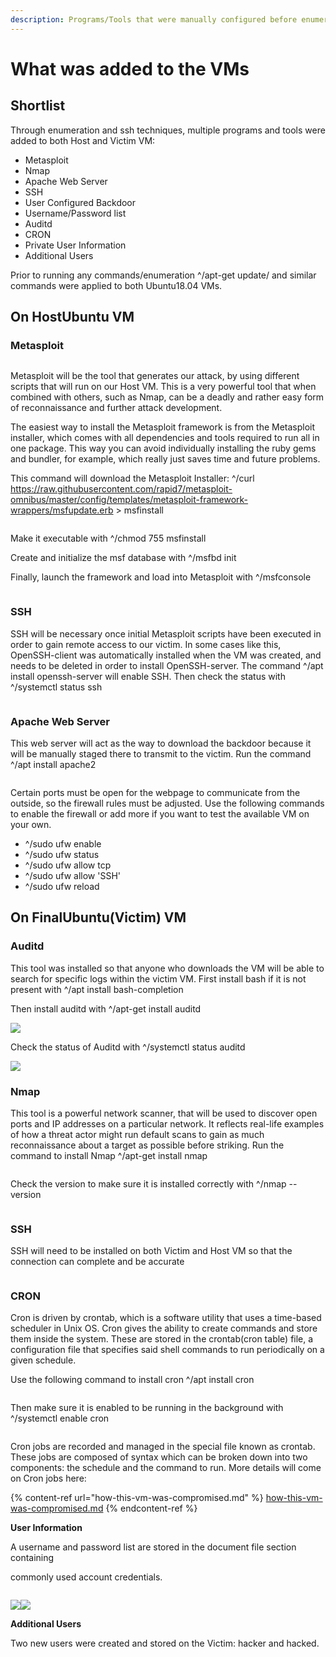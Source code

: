 ```yaml
---
description: Programs/Tools that were manually configured before enumeration
---
```


# What was added to the VMs

## **Shortlist**

Through enumeration and ssh techniques, multiple programs and tools were added to both Host and Victim VM:

* Metasploit
* Nmap
* Apache Web Server
* SSH
* User Configured Backdoor
* Username/Password list&#x20;
* Auditd
* CRON
* Private User Information
* Additional Users

Prior to running any commands/enumeration ^/apt-get update/ and similar commands were applied to both Ubuntu18.04 VMs.

## **On HostUbuntu VM**

### **Metasploit**

<figure><img src="../.gitbook/assets/image (70).png" alt=""><figcaption></figcaption></figure>

Metasploit will be the tool that generates our attack, by using different scripts that will run on our Host VM. This is a very powerful tool that when combined with others, such as Nmap, can be a deadly and rather easy form of reconnaissance and further attack development.&#x20;

The easiest way to install the Metasploit framework is from the Metasploit installer, which comes with all dependencies and tools required to run all in one package. This way you can avoid individually installing the ruby gems and bundler, for example, which really just saves time and future problems.

This command will download the Metasploit Installer: ^/curl https://raw.githubusercontent.com/rapid7/metasploit-omnibus/master/config/templates/metasploit-framework-wrappers/msfupdate.erb > msfinstall

<figure><img src="../.gitbook/assets/image (31).png" alt=""><figcaption></figcaption></figure>

Make it executable with ^/chmod 755 msfinstall

Create and initialize the msf database with ^/msfbd init

Finally, launch the framework and load into Metasploit with ^/msfconsole

<figure><img src="../.gitbook/assets/image (66).png" alt=""><figcaption></figcaption></figure>

### **SSH**

SSH will be necessary once initial Metasploit scripts have been executed in order to gain remote access to our victim. In some cases like this, OpenSSH-client was automatically installed when the VM was created, and needs to be deleted in order to install OpenSSH-server. The command ^/apt install openssh-server will enable SSH. Then check the status with ^/systemctl status ssh

<figure><img src="../.gitbook/assets/image (17).png" alt=""><figcaption></figcaption></figure>

### **Apache** **Web Server**

This web server will act as the way to download the backdoor because it will be manually staged there to transmit to the victim. Run the command ^/apt install apache2&#x20;

<figure><img src="../.gitbook/assets/image (57).png" alt=""><figcaption></figcaption></figure>

Certain ports must be open for the webpage to communicate from the outside, so the firewall rules must be adjusted. Use the following commands to enable the firewall or add more if you want to test the available VM on your own.

* ^/sudo ufw enable
* ^/sudo ufw status
* ^/sudo ufw allow tcp
* ^/sudo ufw allow 'SSH'
* ^/sudo ufw reload

## &#x20;**On FinalUbuntu(Victim) VM**

### **Auditd**

This tool was installed so that anyone who downloads the VM will be able to search for specific logs within the victim VM. First install bash if it is not present with ^/apt install bash-completion

Then install auditd with ^/apt-get install auditd

****![](<../.gitbook/assets/image (68).png>)****

Check the status of Auditd with ^/systemctl status auditd

****![](<../.gitbook/assets/image (6) (1).png>)****

### Nmap

This tool is a powerful network scanner, that will be used to discover open ports and IP addresses on a particular network. It reflects real-life examples of how a threat actor might run default scans to gain as much reconnaissance about a target as possible before striking. Run the command to install Nmap ^/apt-get install nmap

<figure><img src="../.gitbook/assets/image (40).png" alt=""><figcaption></figcaption></figure>

Check the version to make sure it is installed correctly with ^/nmap --version

<figure><img src="../.gitbook/assets/image (7) (1).png" alt=""><figcaption></figcaption></figure>

### **SSH**

SSH will need to be installed on both Victim and Host VM so that the connection can complete and be accurate

<figure><img src="../.gitbook/assets/image (71).png" alt=""><figcaption></figcaption></figure>

### **CRON**

Cron is driven by crontab, which is a software utility that uses a time-based scheduler in Unix OS. Cron gives the ability to create commands and store them inside the system. These are stored in the crontab(cron table) file, a configuration file that specifies said shell commands to run periodically on a given schedule.

Use the following command to install cron ^/apt install cron

<figure><img src="../.gitbook/assets/image (32).png" alt=""><figcaption></figcaption></figure>

Then make sure it is enabled to be running in the background with ^/systemctl enable cron

<figure><img src="../.gitbook/assets/image (73).png" alt=""><figcaption></figcaption></figure>

Cron jobs are recorded and managed in the special file known as crontab. These jobs are composed of syntax which can be broken down into two components: the schedule and the command to run. More details will come on Cron jobs here:

{% content-ref url="how-this-vm-was-compromised.md" %}
[how-this-vm-was-compromised.md](how-this-vm-was-compromised.md)
{% endcontent-ref %}

**User Information**

A username and password list are stored in the document file section containing&#x20;

commonly used account credentials.&#x20;

<figure><img src="../.gitbook/assets/image (30).png" alt=""><figcaption></figcaption></figure>

![](<../.gitbook/assets/image (52).png>)![](<../.gitbook/assets/image (44).png>)

**Additional Users**

Two new users were created and stored on the Victim: hacker and hacked.

<figure><img src="../.gitbook/assets/image (45).png" alt=""><figcaption></figcaption></figure>



